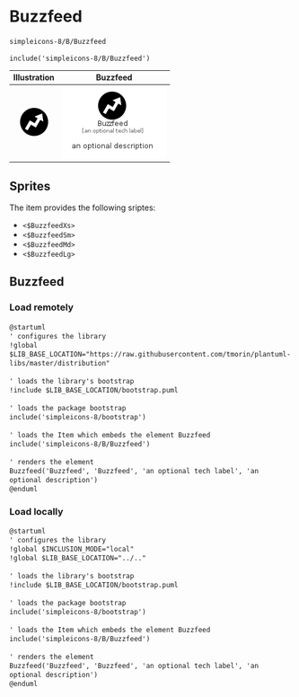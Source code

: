 # Buzzfeed


```text
simpleicons-8/B/Buzzfeed
```

```text
include('simpleicons-8/B/Buzzfeed')
```



| Illustration | Buzzfeed |
| :---: | :---: |
| ![illustration for Illustration](../../simpleicons-8/B/Buzzfeed.png) | ![illustration for Buzzfeed](../../simpleicons-8/B/Buzzfeed.Local.png) |



## Sprites
The item provides the following sriptes:

- `<$BuzzfeedXs>`
- `<$BuzzfeedSm>`
- `<$BuzzfeedMd>`
- `<$BuzzfeedLg>`





## Buzzfeed

### Load remotely
```plantuml
@startuml
' configures the library
!global $LIB_BASE_LOCATION="https://raw.githubusercontent.com/tmorin/plantuml-libs/master/distribution"

' loads the library's bootstrap
!include $LIB_BASE_LOCATION/bootstrap.puml

' loads the package bootstrap
include('simpleicons-8/bootstrap')

' loads the Item which embeds the element Buzzfeed
include('simpleicons-8/B/Buzzfeed')

' renders the element
Buzzfeed('Buzzfeed', 'Buzzfeed', 'an optional tech label', 'an optional description')
@enduml
```

### Load locally
```plantuml
@startuml
' configures the library
!global $INCLUSION_MODE="local"
!global $LIB_BASE_LOCATION="../.."

' loads the library's bootstrap
!include $LIB_BASE_LOCATION/bootstrap.puml

' loads the package bootstrap
include('simpleicons-8/bootstrap')

' loads the Item which embeds the element Buzzfeed
include('simpleicons-8/B/Buzzfeed')

' renders the element
Buzzfeed('Buzzfeed', 'Buzzfeed', 'an optional tech label', 'an optional description')
@enduml
```


